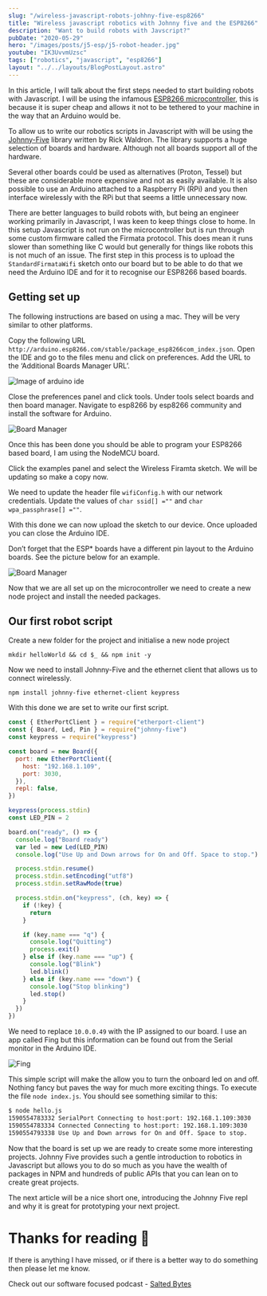 ```yaml
---
slug: "/wireless-javascript-robots-johhny-five-esp8266"
title: "Wireless javascript robotics with Johnny five and the ESP8266"
description: "Want to build robots with Javscript?"
pubDate: "2020-05-29"
hero: "/images/posts/j5-esp/j5-robot-header.jpg"
youtube: "IK3UvvmUzsc"
tags: ["robotics", "javascript", "esp8266"]
layout: "../../layouts/BlogPostLayout.astro"
---
```


In this article, I will talk about the first steps needed to start building robots with Javascript. I will be using the infamous [ESP8266 microcontroller](https://en.wikipedia.org/wiki/ESP8266), this is because it is super cheap and allows it not to be tethered to your machine in the way that an Arduino would be.

To allow us to write our robotics scripts in Javascript with will be using the [Johnny-Five](http://johnny-five.io/) library written by Rick Waldron. The library supports a huge selection of boards and hardware. Although not all boards support all of the hardware.

Several other boards could be used as alternatives (Proton, Tessel) but these are considerable more expensive and not as easily available. It is also possible to use an Arduino attached to a Raspberry Pi (RPi) and you then interface wirelessly with the RPi but that seems a little unnecessary now.

There are better languages to build robots with, but being an engineer working primarily in Javascript, I was keen to keep things close to home. In this setup Javascript is not run on the microcontroller but is run through some custom firmware called the Firmata protocol. This does mean it runs slower than something like C would but generally for things like robots this is not much of an issue. The first step in this process is to upload the `StandardFirmataWifi` sketch onto our board but to be able to do that we need the Arduino IDE and for it to recognise our ESP8266 based boards.

## Getting set up

The following instructions are based on using a mac. They will be very similar to other platforms.

Copy the following URL `http://arduino.esp8266.com/stable/package_esp8266com_index.json`. Open the IDE and go to the files menu and click on preferences. Add the URL to the ‘Additional Boards Manager URL’.

![Image of arduino ide](/images/posts/j5-esp/Addingesp8266.png)

Close the preferences panel and click tools. Under tools select boards and then board manager. Navigate to esp8266 by esp8266 community and install the software for Arduino.

![Board Manager](/images/posts/j5-esp/board-manager-open.png)

Once this has been done you should be able to program your ESP8266 based board, I am using the NodeMCU board.

Click the examples panel and select the Wireless Firamta sketch. We will be updating so make a copy now.

We need to update the header file `wifiConfig.h` with our network credentials. Update the values of `char ssid[] =""` and `char wpa_passphrase[] =""`.

With this done we can now upload the sketch to our device. Once uploaded you can close the Arduino IDE.

Don’t forget that the ESP\* boards have a different pin layout to the Arduino boards. See the picture below for an example.

![Board Manager](/images/posts/j5-esp/NodeMCUPinout.png)

Now that we are all set up on the microcontroller we need to create a new node project and install the needed packages.

## Our first robot script

Create a new folder for the project and initialise a new node project

`mkdir helloWorld && cd $_ && npm init -y`

Now we need to install Johnny-Five and the ethernet client that allows us to connect wirelessly.

`npm install johnny-five ethernet-client keypress`

With this done we are set to write our first script.

```javascript
const { EtherPortClient } = require("etherport-client")
const { Board, Led, Pin } = require("johnny-five")
const keypress = require("keypress")

const board = new Board({
  port: new EtherPortClient({
    host: "192.168.1.109",
    port: 3030,
  }),
  repl: false,
})

keypress(process.stdin)
const LED_PIN = 2

board.on("ready", () => {
  console.log("Board ready")
  var led = new Led(LED_PIN)
  console.log("Use Up and Down arrows for On and Off. Space to stop.")

  process.stdin.resume()
  process.stdin.setEncoding("utf8")
  process.stdin.setRawMode(true)

  process.stdin.on("keypress", (ch, key) => {
    if (!key) {
      return
    }

    if (key.name === "q") {
      console.log("Quitting")
      process.exit()
    } else if (key.name === "up") {
      console.log("Blink")
      led.blink()
    } else if (key.name === "down") {
      console.log("Stop blinking")
      led.stop()
    }
  })
})
```

We need to replace `10.0.0.49` with the IP assigned to our board. I use an app called Fing but this information can be found out from the Serial monitor in the Arduino IDE.

![Fing](/images/posts/j5-esp/fing.jpg)

This simple script will make the allow you to turn the onboard led on and off. Nothing fancy but paves the way for much more exciting things. To execute the file `node index.js`. You should see something similar to this:

```bash
$ node hello.js
1590554783332 SerialPort Connecting to host:port: 192.168.1.109:3030
1590554783334 Connected Connecting to host:port: 192.168.1.109:3030
1590554793338 Use Up and Down arrows for On and Off. Space to stop.
```

Now that the board is set up we are ready to create some more interesting projects. Johnny Five provides such a gentle introduction to robotics in Javascript but allows you to do so much as you have the wealth of packages in NPM and hundreds of public APIs that you can lean on to create great projects.

The next article will be a nice short one, introducing the Johnny Five repl and why it is great for prototyping your next project.

# Thanks for reading 🙏

If there is anything I have missed, or if there is a better way to do something then please let me know.

Check out our software focused podcast - [Salted Bytes](https://open.spotify.com/show/7IdlgpiDfYcOdCn57mPLvH?si=X1ArfHvqQXSOAfc1h7Y_Eg)
